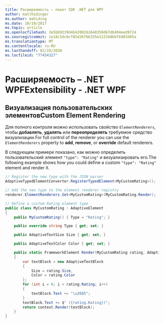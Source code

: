 ```yaml
---
title: Расширяемость – пакет SDK .NET для WPF
author: matthidinger
ms.author: mahiding
ms.date: 10/19/2017
ms.topic: article
ms.openlocfilehash: 3e5bb9239d4b4200262648350d67d6494eed9724
ms.sourcegitcommit: 1e18c5dc0cf85d26f66335e312348bbfb903d95a
ms.translationtype: MT
ms.contentlocale: ru-RU
ms.lasthandoff: 02/19/2020
ms.locfileid: "77454327"
---
```

# <a name="extensibility---net-wpf"></a><span data-ttu-id="f6385-102">Расширяемость – .NET WPF</span><span class="sxs-lookup"><span data-stu-id="f6385-102">Extensibility - .NET WPF</span></span>

## <a name="custom-element-rendering"></a><span data-ttu-id="f6385-103">Визуализация пользовательских элементов</span><span class="sxs-lookup"><span data-stu-id="f6385-103">Custom Element Rendering</span></span>

<span data-ttu-id="f6385-104">Для полного контроля можно использовать свойство `ElementRenderers`, чтобы **добавлять**, **удалять** или **переопределять** требуемое средство визуализации.</span><span class="sxs-lookup"><span data-stu-id="f6385-104">For full control of the renderer you can use the `ElementRenderers` property to **add**, **remove**, or **override** default renderers.</span></span>

<span data-ttu-id="f6385-105">В следующем примере показано, как можно определить пользовательский элемент `"type": "Rating"` и визуализировать его.</span><span class="sxs-lookup"><span data-stu-id="f6385-105">The following example shows how you could define a custom `"type": "Rating"` element and render it.</span></span>

```csharp
// Register the new type with the JSON parser
AdaptiveTypedElementConverter.RegisterTypedElement<MyCustomRating>();

// Add the new type to the element renderer registry
renderer.ElementRenderers.Set<MyCustomRating>(MyCustomRating.Render);

// Define a custom Rating element type
public class MyCustomRating : AdaptiveElement
{
    public MyCustomRating() { Type = "Rating"; }

    public override string Type { get; set; }

    public AdaptiveTextSize Size { get; set; }

    public AdaptiveTextColor Color { get; set; }

    public static FrameworkElement Render(MyCustomRating rating, AdaptiveRenderContext context)
    {
        var textBlock = new AdaptiveTextBlock
        {
            Size = rating.Size,
            Color = rating.Color
        };
        for (int i = 0; i < rating.Rating; i++)
        {
            textBlock.Text += "\u2605";
        }
        textBlock.Text += $" ({rating.Rating})";
        return context.Render(textBlock);
    }
}
```
